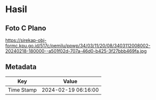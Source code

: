 # Hasil

## Foto C Plano

https://sirekap-obj-formc.kpu.go.id/517c/pemilu/ppwp/34/03/11/20/08/3403112008002-20240218-180000--a501f02d-707a-46d0-b425-3f27bbb469fa.jpg


## Metadata

| Key        | Value               |
| ---------- | ------------------- |
| Time Stamp | 2024-02-19 06:16:00 |



